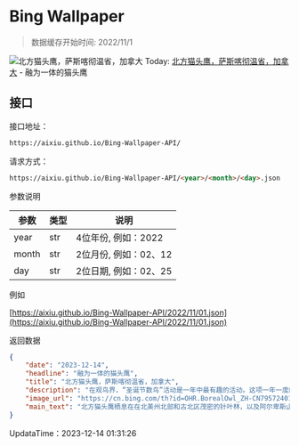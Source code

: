 # Bing Wallpaper

> 数据缓存开始时间: 2022/11/1

![北方猫头鹰，萨斯喀彻温省，加拿大](https://cn.bing.com/th?id=OHR.BorealOwl_ZH-CN7957240111_1920x1080.webp)
Today: [北方猫头鹰，萨斯喀彻温省，加拿大](https://cn.bing.com/th?id=OHR.BorealOwl_ZH-CN7957240111_1920x1080.webp) - 融为一体的猫头鹰

## 接口

接口地址：

```html
https://aixiu.github.io/Bing-Wallpaper-API/
```

请求方式：

```html
https://aixiu.github.io/Bing-Wallpaper-API/<year>/<month>/<day>.json
```

参数说明

| 参数 | 类型 | 说明 |
| - | - | - |
| year | str | 4位年份, 例如：2022 |
| month | str | 2位月份, 例如：02、12 |
| day | str | 2位日期, 例如：02、25 |

例如

[https://aixiu.github.io/Bing-Wallpaper-API/2022/11/01.json](https://aixiu.github.io/Bing-Wallpaper-API/2022/11/01.json)

返回数据

```json
{
    "date": "2023-12-14",
    "headline": "融为一体的猫头鹰",
    "title": "北方猫头鹰，萨斯喀彻温省，加拿大",
    "description": "在观鸟界，“圣诞节数鸟”活动是一年中最有趣的活动。这项一年一度的鸟类普查活动始于1900年，第一次活动只有27人参加，这些人分布在美国和加拿大的25个地方。自那之后，圣诞节数鸟活动的规模急剧扩大，目前在西半球已有2360多个地方参与其中。",
    "image_url": "https://cn.bing.com/th?id=OHR.BorealOwl_ZH-CN7957240111_1920x1080.webp",
    "main_text": "北方猫头鹰栖息在在北美州北部和古北区茂密的针叶林，以及阿尔卑斯山和落基山脉等山脉中。该物种通常不会迁徙，但在某些秋季，它们会大量迁徙到更南边的地方。"
}
```

UpdataTime：2023-12-14 01:31:26

